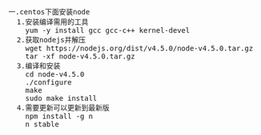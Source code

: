 <pre>
一.centos下面安装node
  1.安装编译需用的工具
    yum -y install gcc gcc-c++ kernel-devel
  2.获取nodejs并解压
    wget https://nodejs.org/dist/v4.5.0/node-v4.5.0.tar.gz
    tar -xf node-v4.5.0.tar.gz
  3.编译和安装
    cd node-v4.5.0
    ./configure
    make
    sudo make install
  4.需要更新可以更新到最新版
    npm install -g n
    n stable
</pre>
